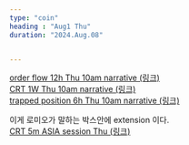 ```yaml
---
type: "coin"
heading : "Aug1 Thu"
duration: "2024.Aug.08"


---
```

 

[order flow 12h Thu 10am narrative (링크)](/todo/images/order-flow-2024-08-08-10AM.png)   
[CRT 1W Thu 10am narrative (링크)](/todo/images/CRT-2024-08-08-10AM.png)    
[trapped position 6h Thu 10am narrative (링크)](/todo/images/trapped-position-2024-08-08-10AM.png)


이게 로미오가 말하는 박스안에 extension 이다.  
[CRT 5m ASIA session Thu  (링크)](/todo/images/CRT-5m.jpeg)


